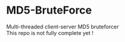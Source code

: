 # MD5-BruteForce
Multi-threaded client-server MD5 bruteforcer  
This repo is not fully complete yet !
